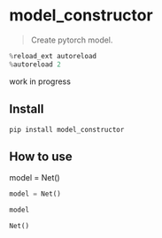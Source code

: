 <!--

#################################################
### THIS FILE WAS AUTOGENERATED! DO NOT EDIT! ###
#################################################
# file to edit: index.ipynb
# command to build the docs after a change: nbdev_build_docs

-->

# model_constructor

> Create pytorch model.

<div class="codecell" markdown="1">
<div class="input_area" markdown="1">

```python
%reload_ext autoreload
%autoreload 2
```

</div>

</div>

work in progress

## Install

`pip install model_constructor`

## How to use

model = Net()
<div class="codecell" markdown="1">
<div class="input_area" markdown="1">

```python
model = Net()
```

</div>

</div>
<div class="codecell" markdown="1">
<div class="input_area" markdown="1">

```python
model
```

</div>
<div class="output_area" markdown="1">




    Net()



</div>

</div>
